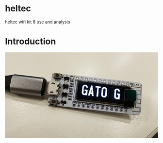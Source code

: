 # heltec
heltec wifi kit 8 use and analysis

# Introduction

![heltec device](https://github.com/pastaCLS/heltec/blob/master/images/heltec-device.jpg?raw=true)
